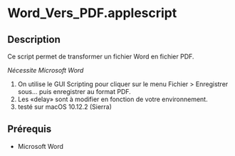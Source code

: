 # Word_Vers_PDF.applescript #

## Description ##

Ce script permet de transformer un fichier Word en fichier PDF.

*Nécessite Microsoft Word*

1. On utilise le GUI Scripting pour cliquer sur le menu Fichier > Enregistrer sous… puis enregistrer au format PDF.
2. Les «delay» sont à modifier en fonction de votre environnement.
3. testé sur macOS 10.12.2 (Sierra)


## Prérequis ##

- Microsoft Word
